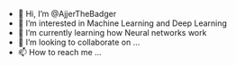 - 👋 Hi, I’m @AjjerTheBadger
- 👀 I’m interested in Machine Learning and Deep Learning
- 🌱 I’m currently learning how Neural networks work
- 💞️ I’m looking to collaborate on ...
- 📫 How to reach me ...

<!---
AjmalBari/AjmalBari is a ✨ special ✨ repository because its `README.md` (this file) appears on your GitHub profile.
You can click the Preview link to take a look at your changes.
--->
